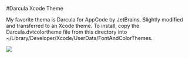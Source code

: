 #Darcula Xcode Theme

My favorite thema is Darcula for AppCode by JetBrains. Slightly modified and transferred to an Xcode theme. To install, copy the Darcula.dvtcolortheme file from this directory into ~/Library/Developer/Xcode/UserData/FontAndColorThemes.


![](http://meap.cz/github/darcula.png)